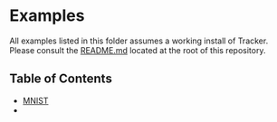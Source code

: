 # Examples

All examples listed in this folder assumes a working install of Tracker. Please consult the [README.md](./README.md) located at the root of this repository.

## Table of Contents

- [MNIST](.mnist/)
- 
